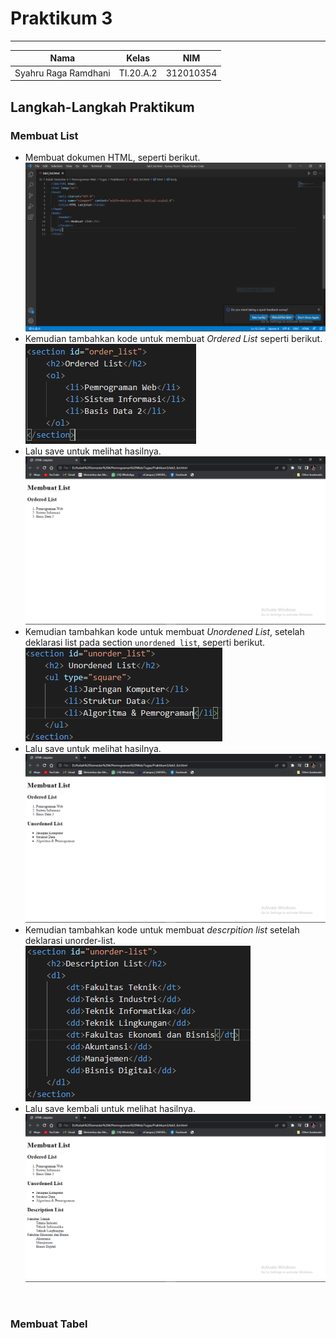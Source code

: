 # **Praktikum 3**
  ---------------
|Nama			|Kelas		|NIM		|
|-----			|-----		|-----		|
|Syahru	Raga Ramdhani	|TI.20.A.2	|312010354	|

## **Langkah-Langkah Praktikum**
### Membuat List
* Membuat dokumen HTML, seperti berikut.
![Img](/Img/Capture1.PNG)
* Kemudian tambahkan kode untuk membuat _Ordered List_ seperti berikut.
![Img](/Img/Capture2.PNG)
* Lalu save untuk melihat hasilnya.
![Img](/Img/Capture3.PNG)
* Kemudian tambahkan kode untuk membuat _Unordened List_, setelah deklarasi list pada section `unordened list`, seperti berikut.
![Img](/Img/Capture4.PNG)
* Lalu save untuk melihat hasilnya.
![Img](/Img/Capture5.PNG)
* Kemudian tambahkan kode untuk membuat _descrpition list_ setelah deklarasi unorder-list.
![Img](/Img/Capture6.PNG)
* Lalu save kembali untuk melihat hasilnya.
![Img](/Img/Capture7.PNG)
</br>

### Membuat Tabel
